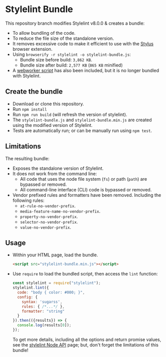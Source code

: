 # Stylelint Bundle

This repository branch modifies Stylelint v8.0.0 &amp; creates a bundle:

* To allow bundling of the code.
* To reduce the file size of the standalone version.
* It removes excessive code to make it efficient to use with the [Stylus](https://github.com/openstyles/stylus) browser extension.
* Using `browserify -r stylelint -o stylelint-bundle.js`:
  * Bundle size before build: `3,862 KB`.
  * Bundle size after build: `2,577 KB` (`865 KB` minified)
* A [webworker script](https://github.com/openstyles/stylelint-bundle/blob/master/worker.js) has also been included, but it is no longer bundled with Stylelint.

## Create the bundle

* Download or clone this repository.
* Run `npm install`
* Run `npm run build` (will refresh the version of stylelint).
* The `stylelint-bundle.js` and `stylelint-bundle.min.js` are created using the modified version of Stylelint.
* Tests are automatically run; or can be manually run using `npm test`.

## Limitations

The resulting bundle:

* Exposes the standalone version of Stylelint.
* It does not work from the command line:
  * All code that uses the node file system (`fs`) or path (`path`) are bypassed or removed.
  * All command-line interface (CLI) code is bypassed or removed.
* Vendor prefixed rules and formatters have been removed. Including the following rules:
  * `at-rule-no-vendor-prefix`.
  * `media-feature-name-no-vendor-prefix`.
  * `property-no-vendor-prefix`.
  * `selector-no-vendor-prefix`.
  * `value-no-vendor-prefix`.

## Usage

* Within your HTML page, load the bundle.

  ```html
  <script src="stylelint-bundle.min.js"></script>
  ```

* Use `require` to load the bundled script, then access the `lint` function:

  ```js
  const stylelint = require("stylelint");
  stylelint.lint({
    code: "body { color: #000; }",
    config: {
      syntax: 'sugarss',
      rules: { /*...*/ },
      formatter: "string"
    }
  }).then(({results}) => {
    console.log(results[0]);
  });
  ```

  To get more details, including all the options and return promise values, see the [stylelint Node API](https://stylelint.io/user-guide/node-api/) page; but, don't forget the limitations of this bundle!
